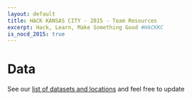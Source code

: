 ```yaml
---
layout: default
title: HACK KANSAS CITY - 2015 - Team Resources
excerpt: Hack, Learn, Make Something Good #HACKKC
is_nocd_2015: true
---
```


# Data
See our [list of datasets and locations](https://github.com/codeforkansascity/kc-open-data-library/wiki/List-of-datasets-and-locations) and feel free to update
